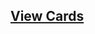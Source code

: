 ## [View Cards](<https://sims-s.github.io/mtg-card-gen/CardNamesRound1/Gideon, King of Raisins/Gideon, King of Raisins.html>)